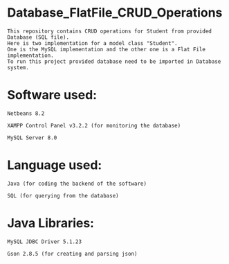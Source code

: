 # Database_FlatFile_CRUD_Operations
    This repository contains CRUD operations for Student from provided Database (SQL file).
    Here is two implementation for a model class "Student".
    One is the MySQL implementation and the other one is a Flat File implementation.
    To run this project provided database need to be imported in Database system.
# Software used:

    Netbeans 8.2

    XAMPP Control Panel v3.2.2 (for monitoring the database)

    MySQL Server 8.0

# Language used:

    Java (for coding the backend of the software)

    SQL (for querying from the database)

# Java Libraries:

    MySQL JDBC Driver 5.1.23

    Gson 2.8.5 (for creating and parsing json)
